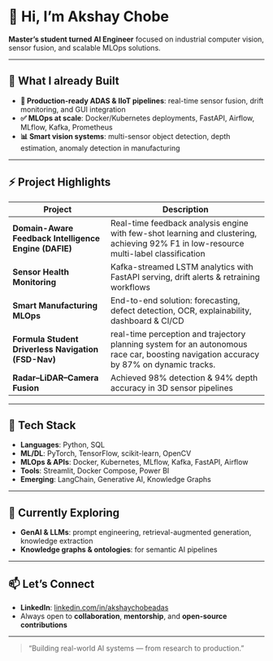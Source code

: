 # 👋 Hi, I’m Akshay Chobe  
**Master’s student turned AI Engineer** focused on industrial computer vision, sensor fusion, and scalable MLOps solutions.

---

## 🧠 What I already Built  
- **🚀 Production-ready ADAS & IIoT pipelines**: real-time sensor fusion, drift monitoring, and GUI integration  
- **✅ MLOps at scale**: Docker/Kubernetes deployments, FastAPI, Airflow, MLflow, Kafka, Prometheus  
- **📊 Smart vision systems**: multi-sensor object detection, depth estimation, anomaly detection in manufacturing  

---

## ⚡ Project Highlights

| Project | Description |
|--------|-------------|
| **Domain-Aware Feedback Intelligence Engine (DAFIE)** | Real-time feedback analysis engine with few-shot learning and clustering, achieving 92% F1 in low-resource multi-label classification |
| **Sensor Health Monitoring** | Kafka-streamed LSTM analytics with FastAPI serving, drift alerts & retraining workflows |
| **Smart Manufacturing MLOps** | End-to-end solution: forecasting, defect detection, OCR, explainability, dashboard & CI/CD |
| **Formula Student Driverless Navigation (FSD-Nav)** | real-time perception and trajectory planning system for an autonomous race car, boosting navigation accuracy by 87% on dynamic tracks. |
| **Radar–LiDAR–Camera Fusion** | Achieved 98% detection & 94% depth accuracy in 3D sensor pipelines |


---

## 🔧 Tech Stack  
- **Languages**: Python, SQL  
- **ML/DL**: PyTorch, TensorFlow, scikit-learn, OpenCV  
- **MLOps & APIs**: Docker, Kubernetes, MLflow, Kafka, FastAPI, Airflow  
- **Tools**: Streamlit, Docker Compose, Power BI  
- **Emerging**: LangChain, Generative AI, Knowledge Graphs  

---

## 🌱 Currently Exploring  
- **GenAI & LLMs**: prompt engineering, retrieval-augmented generation, knowledge extraction  
- **Knowledge graphs & ontologies**: for semantic AI pipelines  

---

## 📫 Let’s Connect  
- **LinkedIn**: [linkedin.com/in/akshaychobeadas](https://www.linkedin.com/in/akshaychobeadas/)  
- Always open to **collaboration**, **mentorship**, and **open-source contributions**

---

> “Building real-world AI systems — from research to production.”  
